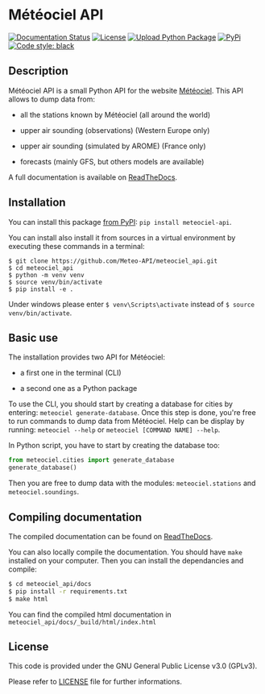 # Météociel  API

[![Documentation Status](https://readthedocs.org/projects/meteociel-api/badge/?version=latest)](https://meteociel-api.readthedocs.io/en/latest/?badge=latest)
[![License](https://img.shields.io/github/license/Meteo-API/meteociel_api?color=green)](https://github.com/Meteo-API/meteociel_api/blob/main/LICENSE)
[![Upload Python Package](https://github.com/Meteo-API/meteociel_api/actions/workflows/python-publish.yml/badge.svg)](https://github.com/Meteo-API/meteociel_api/actions/workflows/python-publish.yml)
[![PyPi](https://img.shields.io/pypi/v/meteociel-api)](https://pypi.org/project/meteociel-api/)
[![Code style: black](https://img.shields.io/badge/code%20style-black-000000.svg)](https://github.com/psf/black)

## Description
Météociel API is a small Python API for the website [Météociel](https://www.meteociel.fr/). This API allows to dump data from:

* all the stations known by Météociel (all around the world)

* upper air sounding (observations) (Western Europe only)

* upper air sounding (simulated by AROME) (France only)

* forecasts (mainly GFS, but others models are available)

A full documentation is available on [ReadTheDocs](http://meteociel-api.rtfd.io/).

## Installation

You can install this package [from PyPI](https://pypi.org/project/meteociel-api/): `pip install meteociel-api`.

You can install also install it from sources in a virtual environment by executing these commands in a terminal:
```
$ git clone https://github.com/Meteo-API/meteociel_api.git
$ cd meteociel_api
$ python -m venv venv
$ source venv/bin/activate
$ pip install -e .
```

Under windows please enter `$ venv\Scripts\activate` instead of `$ source venv/bin/activate`.

## Basic use
The installation provides two API for Météociel:

* a first one in the terminal (CLI)

* a second one as a Python package

To use the CLI, you should start by creating a database for cities by entering: `meteociel generate-database`. Once this step is done, you're free to run commands to dump data from Météociel. Help can be display by running: `meteociel --help` or `meteociel [COMMAND NAME] --help`.

In Python script, you have to start by creating the database too:
```python
from meteociel.cities import generate_database
generate_database()
```
Then you are free to dump data with the modules: `meteociel.stations` and `meteociel.soundings`.

## Compiling documentation
The compiled documentation can be found on [ReadTheDocs](http://meteociel-api.rtfd.io/).

You can also locally compile the documentation. You should have `make` installed on your computer. Then you can install the dependancies and compile:
```bash
$ cd meteociel_api/docs
$ pip install -r requirements.txt
$ make html
```
You can find the compiled html documentation in `meteociel_api/docs/_build/html/index.html`

## License
This code is provided under the GNU General Public License v3.0 (GPLv3).

Please refer to [LICENSE](https://github.com/Meteo-API/meteociel_api/blob/main/LICENSE) file for further informations. 
